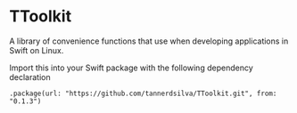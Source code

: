 # TToolkit

A library of convenience functions that use when developing applications in Swift on Linux.

Import this into your Swift package with the following dependency declaration

`.package(url: "https://github.com/tannerdsilva/TToolkit.git", from: "0.1.3")`

